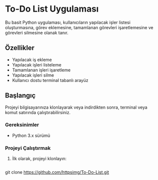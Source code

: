 # To-Do List Uygulaması

Bu basit Python uygulaması, kullanıcıların yapılacak işler listesi oluşturmasına, görev eklemesine, tamamlanan görevleri işaretlemesine ve görevleri silmesine olanak tanır.

## Özellikler

- Yapılacak iş ekleme
- Yapılacak işleri listeleme
- Tamamlanan işleri işaretleme
- Yapılacak işleri silme
- Kullanıcı dostu terminal tabanlı arayüz

## Başlangıç

Projeyi bilgisayarınıza klonlayarak veya indirdikten sonra, terminal veya komut satırında çalıştırabilirsiniz.

### Gereksinimler

- Python 3.x sürümü

### Projeyi Çalıştırmak

1. İlk olarak, projeyi klonlayın:
   ```bash
  git clone https://github.com/httpsimg/To-Do-List.git
